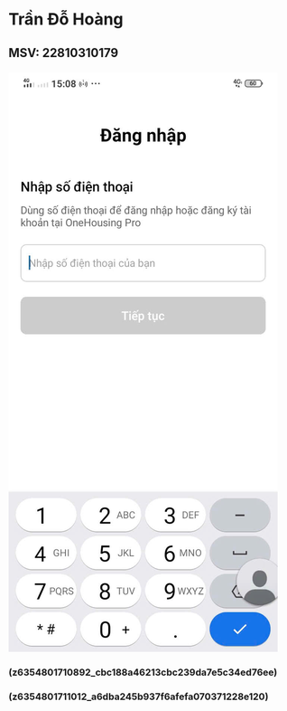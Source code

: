 # Trần Đỗ Hoàng
## MSV: 22810310179
### ![Hình ảnh mẫu](z6208705020142_affbb9d6de811d267082f1aacb231bb5.jpg "Tiêu đề tùy chọn")
### (z6354801710892_cbc188a46213cbc239da7e5c34ed76ee)
### (z6354801711012_a6dba245b937f6afefa070371228e120)
